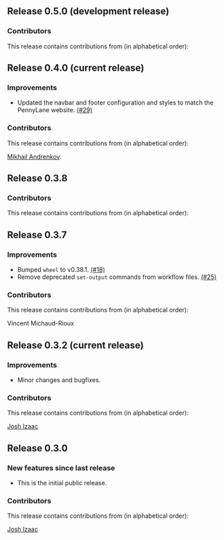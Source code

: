 ## Release 0.5.0 (development release)

### Contributors

This release contains contributions from (in alphabetical order):

## Release 0.4.0 (current release)

### Improvements

* Updated the navbar and footer configuration and styles to match the PennyLane website.
  [(#29)](https://github.com/PennyLaneAI/pennylane-sphinx-theme/pull/29)

### Contributors

This release contains contributions from (in alphabetical order):

[Mikhail Andrenkov](https://github.com/Mandrenkov).

## Release 0.3.8

### Contributors

This release contains contributions from (in alphabetical order):

## Release 0.3.7

### Improvements

- Bumped `wheel` to v0.38.1. [(#18)](https://github.com/PennyLaneAI/pennylane-sphinx-theme/pull/18)
- Remove deprecated `set-output` commands from workflow files.
  [(#25)](https://github.com/PennyLaneAI/pennylane-sphinx-theme/pull/25)

### Contributors

This release contains contributions from (in alphabetical order):

Vincent Michaud-Rioux

## Release 0.3.2 (current release)

### Improvements

- Minor changes and bugfixes.

### Contributors

This release contains contributions from (in alphabetical order):

[Josh Izaac](https://github.com/josh146)

## Release 0.3.0

### New features since last release

* This is the initial public release.

### Contributors

This release contains contributions from (in alphabetical order):

[Josh Izaac](https://github.com/josh146)

